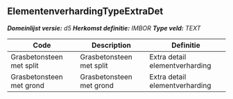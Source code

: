 ﻿## ElementenverhardingTypeExtraDet

*__Domeinlijst versie:__ d5*
*__Herkomst definitie:__ IMBOR*
*__Type veld:__ TEXT*

|__Code__ |__Description__ |__Definitie__	|
|	---	|	---	|   ---	| 
| Grasbetonsteen met split | Grasbetonsteen met split | Extra detail elementverharding |
| Grasbetonsteen met grond | Grasbetonsteen met grond | Extra detail elementverharding |
